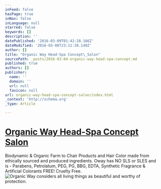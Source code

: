 ```yaml
---
inFeed: false
hasPage: true
inNav: false
inLanguage: null
starred: false
keywords: []
description: ''
datePublished: '2016-03-09T01:42:28.166Z'
dateModified: '2016-03-08T23:11:38.140Z'
author: []
title: "Organic Way Head-Spa Concept\_Salon"
sourcePath: _posts/2016-03-04-organic-way-head-spa-concept.md
published: true
authors: []
publisher:
  name: ''
  domain: ''
  url: null
  favicon: null
url: organic-way-head-spa-concept-salon/index.html
_context: 'http://schema.org'
_type: Article

---
```

# [Organic Way Head-Spa Concept Salon][0]

Biodynamic & Organic Farm to Chair Products and Hair Color made from ethically sourced and produced ingredients. Oway has NO SLS or SLES and is - Parabens, Petrolatum, PEG, PG, BBG, EDTA, Synthetic Fragrance & Artificial Colorants FREE! Cruelty Free. ![Organic Way considers all living things as beautiful and worthy of protection.](https://s3-us-west-2.amazonaws.com/the-grid-img/p/2fe7b2ab3970a3380ddf56f4875fab8f862fc1b7.png)

[0]: oway.com
